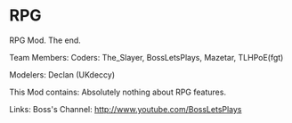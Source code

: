 RPG
============================================================================

RPG Mod. The end.

Team Members:
Coders: The_Slayer, BossLetsPlays, Mazetar, TLHPoE(fgt)

Modelers: Declan (UKdeccy)
    
This Mod contains:
Absolutely nothing about RPG features.
  
Links:
Boss's Channel:  http://www.youtube.com/BossLetsPlays
